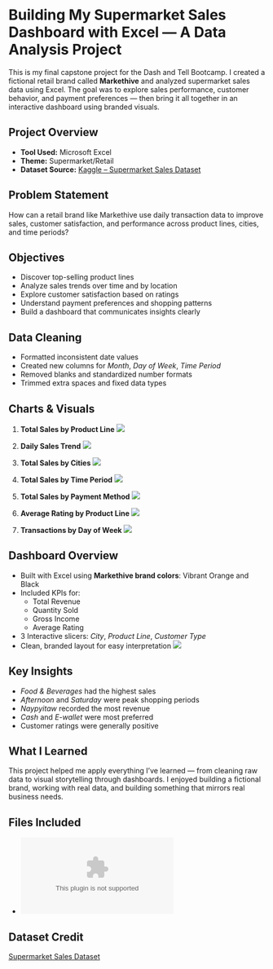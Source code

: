 # Building My Supermarket Sales Dashboard with Excel — A Data Analysis Project

This is my final capstone project for the Dash and Tell Bootcamp. I created a fictional retail brand called **Markethive** and analyzed supermarket sales data using Excel. The goal was to explore sales performance, customer behavior, and payment preferences — then bring it all together in an interactive dashboard using branded visuals.

## Project Overview
- **Tool Used:** Microsoft Excel  
- **Theme:** Supermarket/Retail  
- **Dataset Source:** [Kaggle – Supermarket Sales Dataset]([https://www.kaggle.com/datasets/aungpyaeap/supermarket-sales](https://www.kaggle.com/datasets/faresashraf1001/supermarket-sales?resource=download))

## Problem Statement
How can a retail brand like Markethive use daily transaction data to improve sales, customer satisfaction, and performance across product lines, cities, and time periods?

## Objectives
- Discover top-selling product lines  
- Analyze sales trends over time and by location  
- Explore customer satisfaction based on ratings  
- Understand payment preferences and shopping patterns  
- Build a dashboard that communicates insights clearly

## Data Cleaning
- Formatted inconsistent date values  
- Created new columns for *Month*, *Day of Week*, *Time Period*  
- Removed blanks and standardized number formats  
- Trimmed extra spaces and fixed data types

## Charts & Visuals
1. **Total Sales by Product Line**
![](https://github.com/Vhiktoria/MarketHive-Sales-Dashboard/blob/main/Total%20Sales%20by%20Product%20Line.JPG)

2. **Daily Sales Trend**
![](https://github.com/Vhiktoria/MarketHive-Sales-Dashboard/blob/main/Daily%20Sales%20Trend.JPG)

3. **Total Sales by Cities**
![](https://github.com/Vhiktoria/MarketHive-Sales-Dashboard/blob/main/Total%20Sales%20by%20Cities.JPG)

4. **Total Sales by Time Period**
![](https://github.com/Vhiktoria/MarketHive-Sales-Dashboard/blob/main/Total%20Sales%20by%20Time%20Period.JPG)

5. **Total Sales by Payment Method**
![](https://github.com/Vhiktoria/MarketHive-Sales-Dashboard/blob/main/Total%20Sales%20by%20Payment%20Method.JPG)

6. **Average Rating by Product Line**
![](https://github.com/Vhiktoria/MarketHive-Sales-Dashboard/blob/main/Avg%20of%20Rating%20by%20Product%20Line.JPG)

7. **Transactions by Day of Week** 
![](https://github.com/Vhiktoria/MarketHive-Sales-Dashboard/blob/main/Transactions%20by%20day%20of%20the%20week.JPG)

## Dashboard Overview

- Built with Excel using **Markethive brand colors**: Vibrant Orange and Black  
- Included KPIs for:
  - Total Revenue  
  - Quantity Sold  
  - Gross Income  
  - Average Rating  
- 3 Interactive slicers: *City*, *Product Line*, *Customer Type*  
- Clean, branded layout for easy interpretation
![](https://github.com/Vhiktoria/MarketHive-Sales-Dashboard/blob/main/Dashboard.JPG)

## Key Insights

- *Food & Beverages* had the highest sales  
- *Afternoon* and *Saturday* were peak shopping periods  
- *Naypyitaw* recorded the most revenue  
- *Cash* and *E-wallet* were most preferred  
- Customer ratings were generally positive

## What I Learned

This project helped me apply everything I’ve learned — from cleaning raw data to visual storytelling through dashboards. I enjoyed building a fictional brand, working with real data, and building something that mirrors real business needs.

## Files Included

- ![Markethive_Supermarket_Sales_Dashboard.xlsx](https://github.com/Vhiktoria/MarketHive-Sales-Dashboard/blob/main/MarketHive%20Sales%20Dataset.xlsx)


## Dataset Credit
[Supermarket Sales Dataset](https://www.kaggle.com/datasets/faresashraf1001/supermarket-sales?resource=download)
